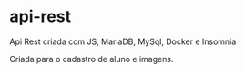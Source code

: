 # api-rest
Api Rest criada com JS, MariaDB, MySql, Docker e Insomnia

Criada para o cadastro de aluno e imagens. 
